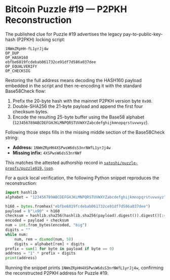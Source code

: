 # Bitcoin Puzzle #19 — P2PKH Reconstruction

The published clue for Puzzle #19 advertises the legacy pay-to-public-key-hash (P2PKH) locking script:

```
1NWmZRpHH-fL1yrJj4w
OP_DUP
OP_HASH160
ebfbe6819fcdebab061732ce91df7d586a037dee
OP_EQUALVERIFY
OP_CHECKSIG
```

Restoring the full address means decoding the HASH160 payload embedded in the script and then re-encoding it with the standard Base58Check flow:

1. Prefix the 20-byte hash with the mainnet P2PKH version byte `0x00`.
2. Double-SHA256 the 21-byte payload and append the first four checksum bytes.
3. Encode the resulting 25-byte buffer using the Base58 alphabet (`123456789ABCDEFGHJKLMNPQRSTUVWXYZabcdefghijkmnopqrstuvwxyz`).

Following those steps fills in the missing middle section of the Base58Check string:

- **Address:** `1NWmZRpHH4XSPwsW6dsS3nrNWfL1yrJj4w`
- **Missing infix:** `4XSPwsW6dsS3nrNWf`

This matches the attested authorship record in [`satoshi/puzzle-proofs/puzzle019.json`](../satoshi/puzzle-proofs/puzzle019.json).

For a quick local verification, the following Python snippet reproduces the reconstruction:

```python
import hashlib
alphabet = "123456789ABCDEFGHJKLMNPQRSTUVWXYZabcdefghijkmnopqrstuvwxyz"

h160 = bytes.fromhex("ebfbe6819fcdebab061732ce91df7d586a037dee")
payload = b"\x00" + h160
checksum = hashlib.sha256(hashlib.sha256(payload).digest()).digest()[:4]
encoded = payload + checksum
num = int.from_bytes(encoded, "big")
digits = ""
while num:
    num, rem = divmod(num, 58)
    digits = alphabet[rem] + digits
prefix = sum(1 for byte in payload if byte == 0)
address = "1" * prefix + digits
print(address)
```

Running the snippet prints `1NWmZRpHH4XSPwsW6dsS3nrNWfL1yrJj4w`, confirming the reconstructed P2PKH address for Puzzle #19.
